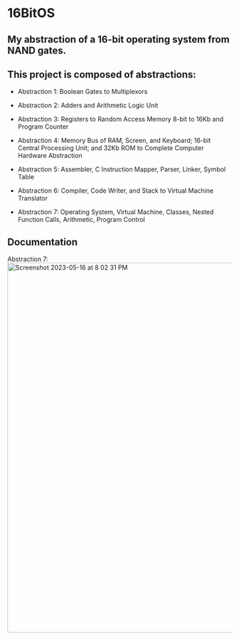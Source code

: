 # 16BitOS

## My abstraction of a 16-bit operating system from NAND gates.

## This project is composed of abstractions:

* Abstraction 1: Boolean Gates to Multiplexors

* Abstraction 2: Adders and Arithmetic Logic Unit

* Abstraction 3: Registers to Random Access Memory 8-bit to 16Kb and Program Counter

* Abstraction 4: Memory Bus of RAM, Screen, and Keyboard; 16-bit Central Processing Unit; and 32Kb ROM to Complete Computer Hardware Abstraction

* Abstraction 5: Assembler, C Instruction Mapper, Parser, Linker, Symbol Table

* Abstraction 6: Compiler, Code Writer, and Stack to Virtual Machine Translator

* Abstraction 7: Operating System, Virtual Machine, Classes, Nested Function Calls, Arithmetic, Program Control

## Documentation



Abstraction 7:
<img width="832" alt="Screenshot 2023-05-16 at 8 02 31 PM" src="https://github.com/Blake-Dowling/16BitOS/assets/121590227/5a8b6f5b-adfd-4118-b6e3-37958299d007">
